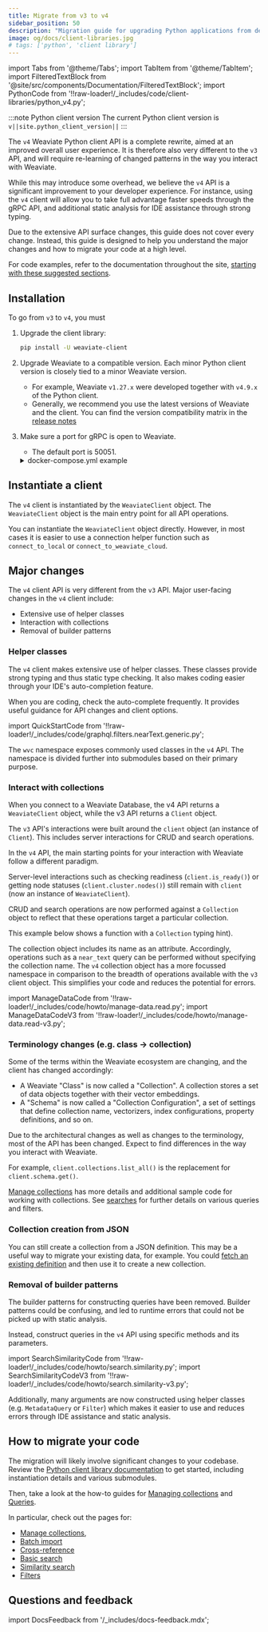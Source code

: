 ```yaml
---
title: Migrate from v3 to v4
sidebar_position: 50
description: "Migration guide for upgrading Python applications from deprecated v3 to current v4 client library."
image: og/docs/client-libraries.jpg
# tags: ['python', 'client library']
---
```


import Tabs from '@theme/Tabs';
import TabItem from '@theme/TabItem';
import FilteredTextBlock from '@site/src/components/Documentation/FilteredTextBlock';
import PythonCode from '!!raw-loader!/_includes/code/client-libraries/python_v4.py';

:::note Python client version
The current Python client version is `v||site.python_client_version||`
:::

The `v4` Weaviate Python client API is a complete rewrite, aimed at an improved overall user experience. It is therefore also very different to the `v3` API, and will require re-learning of changed patterns in the way you interact with Weaviate.

While this may introduce some overhead, we believe the `v4` API is a significant improvement to your developer experience. For instance, using the `v4` client will allow you to take full advantage faster speeds through the gRPC API, and additional static analysis for IDE assistance through strong typing.

Due to the extensive API surface changes, this guide does not cover every change. Instead, this guide is designed to help you understand the major changes and how to migrate your code at a high level.

For code examples, refer to the documentation throughout the site, [starting with these suggested sections](#how-to-migrate-your-code).

## Installation

To go from `v3` to `v4`, you must

1. Upgrade the client library:

    ```bash
    pip install -U weaviate-client
    ```

2. Upgrade Weaviate to a compatible version. Each minor Python client version is closely tied to a minor Weaviate version.
    - For example, Weaviate `v1.27.x` were developed together with `v4.9.x` of the Python client.
    - Generally, we recommend you use the latest versions of Weaviate and the client. You can find the version compatibility matrix in the [release notes](../../release-notes/index.md#weaviate-database-and-client-releases)

3. Make sure a port for gRPC is open to Weaviate.
    - The default port is 50051.

    <details>
      <summary>docker-compose.yml example</summary>

    If you are running Weaviate with Docker, you can map the default port (`50051`) by adding the following to your `docker-compose.yml` file:

    ```yaml
        ports:
        - 8080:8080
        - 50051:50051
    ```

    </details>

## Instantiate a client

The `v4` client is instantiated by the `WeaviateClient` object. The `WeaviateClient` object is the main entry point for all API operations.

You can instantiate the `WeaviateClient` object directly. However, in most cases it is easier to use a connection helper function such as `connect_to_local` or `connect_to_weaviate_cloud`.

<Tabs groupId="languages">
<TabItem value="wcd" label="WCD">

<FilteredTextBlock
  text={PythonCode}
  startMarker="# WCDInstantiation"
  endMarker="# END WCDInstantiation"
  language="py"
/>

<!-- TODO[g-despot]: Add link to external Python references once created for "Timeout values" -->
<!-- To configure connection timeout values, see [Timeout values](/docs/weaviate/client-libraries/python#timeout-values). -->

</TabItem>
<TabItem value="local" label="Local">

  <FilteredTextBlock
    text={PythonCode}
    startMarker="# LocalInstantiationBasic"
    endMarker="# END LocalInstantiationBasic"
    language="py"
  />

</TabItem>
<TabItem value="embedded" label="Embedded">

<FilteredTextBlock
  text={PythonCode}
  startMarker="# EmbeddedInstantiationBasic"
  endMarker="# END EmbeddedInstantiationBasic"
  language="py"
/>

</TabItem>
<TabItem value="custom" label="Custom">

<FilteredTextBlock
  text={PythonCode}
  startMarker="# CustomInstantiationBasic"
  endMarker="# END CustomInstantiationBasic"
  language="py"
/>

</TabItem>
</Tabs>

## Major changes

The `v4` client API is very different from the `v3` API. Major user-facing changes in the `v4` client include:

- Extensive use of helper classes
- Interaction with collections
- Removal of builder patterns

### Helper classes

The `v4` client makes extensive use of helper classes. These classes provide strong typing and thus static type checking. It also makes coding easier through your IDE's auto-completion feature.

When you are coding, check the auto-complete frequently. It provides useful guidance for API changes and client options.

import QuickStartCode from '!!raw-loader!/_includes/code/graphql.filters.nearText.generic.py';

<Tabs groupId="languages">
<TabItem value="create" label="Create a collection">

  <FilteredTextBlock
    text={PythonCode}
    startMarker="# START CreateCollectionExample"
    endMarker="# END CreateCollectionExample"
    language="py"
  />

</TabItem>
<TabItem value="query" label="NearText query">

  <FilteredTextBlock
    text={QuickStartCode}
    startMarker="# NearTextExample"
    endMarker="# END NearTextExample"
    language="py"
  />

</TabItem>
</Tabs>

The `wvc` namespace exposes commonly used classes in the `v4` API. The namespace is divided further into submodules based on their primary purpose.

<FilteredTextBlock
  text={PythonCode}
  startMarker="# START WVCImportExample"
  endMarker="# END WVCImportExample"
  language="py"
/>

### Interact with collections

When you connect to a Weaviate Database, the v4 API returns a `WeaviateClient` object, while the v3 API returns a `Client` object.

The `v3` API's interactions were built around the `client` object (an instance of `Client`). This includes server interactions for CRUD and search operations.

In the `v4` API, the main starting points for your interaction with Weaviate follow a different paradigm.

Server-level interactions such as checking readiness (`client.is_ready()`) or getting node statuses (`client.cluster.nodes()`) still remain with `client` (now an instance of `WeaviateClient`).

CRUD and search operations are now performed against a `Collection` object to reflect that these operations target a particular collection.

This example below shows a function with a `Collection` typing hint).

<FilteredTextBlock
  text={PythonCode}
  startMarker="# START CollectionInteractionExample"
  endMarker="# END CollectionInteractionExample"
  language="py"
/>

The collection object includes its name as an attribute. Accordingly, operations such as a `near_text` query can be performed without specifying the collection name. The `v4` collection object has a more focussed namespace in comparison to the breadth of operations available with the `v3` client object. This simplifies your code and reduces the potential for errors.

import ManageDataCode from '!!raw-loader!/_includes/code/howto/manage-data.read.py';
import ManageDataCodeV3 from '!!raw-loader!/_includes/code/howto/manage-data.read-v3.py';

<Tabs groupId="languages">
  <TabItem value="py" label="Python Client v4">
    <FilteredTextBlock
      text={ManageDataCode}
      startMarker="# ReadObject START"
      endMarker="# ReadObject END"
      language="py"
    />
  </TabItem>

  <TabItem value="py3" label="Python Client v3">
    <FilteredTextBlock
      text={ManageDataCodeV3}
      startMarker="# ReadObject START"
      endMarker="# ReadObject END"
      language="pyv3"
    />
  </TabItem>
</Tabs>

### Terminology changes (e.g. class -> collection)

Some of the terms within the Weaviate ecosystem are changing, and the client has changed accordingly:

- A Weaviate "Class" is now called a "Collection". A collection stores a set of data objects together with their vector embeddings.
- A "Schema" is now called a "Collection Configuration", a set of settings that define collection name, vectorizers, index configurations, property definitions, and so on.

Due to the architectural changes as well as changes to the terminology, most of the API has been changed. Expect to find differences in the way you interact with Weaviate.

For example, `client.collections.list_all()` is the replacement for `client.schema.get()`.

[Manage collections](../../manage-collections/index.mdx) has more details and additional sample code for working with collections. See [searches](../../search/index.mdx) for further details on various queries and filters.

### Collection creation from JSON

You can still create a collection from a JSON definition. This may be a useful way to migrate your existing data, for example. You could [fetch an existing definition](../../manage-collections/collection-operations.mdx#read-a-single-collection-definition) and then use it to create a new collection.

<FilteredTextBlock
  text={PythonCode}
  startMarker="# START CreateCollectionFromJSON"
  endMarker="# END CreateCollectionFromJSON"
  language="py"
/>

### Removal of builder patterns

The builder patterns for constructing queries have been removed. Builder patterns could be confusing, and led to runtime errors that could not be picked up with static analysis.

Instead, construct queries in the `v4` API using specific methods and its parameters.

import SearchSimilarityCode from '!!raw-loader!/_includes/code/howto/search.similarity.py';
import SearchSimilarityCodeV3 from '!!raw-loader!/_includes/code/howto/search.similarity-v3.py';

<Tabs groupId="languages">
  <TabItem value="py" label="Python Client v4">
    <FilteredTextBlock
      text={SearchSimilarityCode}
      startMarker="# GetNearTextPython"
      endMarker="# END GetNearTextPython"
      language="python"
    />
  </TabItem>

  <TabItem value="py3" label="Python Client v3">
    <FilteredTextBlock
      text={SearchSimilarityCodeV3}
      startMarker="# GetNearTextPython"
      endMarker="# END GetNearTextPython"
      language="pyv3"
    />
  </TabItem>
</Tabs>

Additionally, many arguments are now constructed using helper classes (e.g. `MetadataQuery` or `Filter`) which makes it easier to use and reduces errors through IDE assistance and static analysis.

## How to migrate your code

The migration will likely involve significant changes to your codebase. Review the [Python client library documentation](./index.mdx) to get started, including instantiation details and various submodules.

Then, take a look at the how-to guides for [Managing collections](../../manage-collections/index.mdx) and [Queries](../../search/index.mdx).

In particular, check out the pages for:

- [Manage collections](../../manage-collections/index.mdx),
- [Batch import](../../manage-objects/import.mdx)
- [Cross-reference](../../manage-collections/cross-references.mdx)
- [Basic search](../../search/basics.md)
- [Similarity search](../../search/similarity.md)
- [Filters](../../search/filters.md)

## Questions and feedback

import DocsFeedback from '/_includes/docs-feedback.mdx';

<DocsFeedback/>
